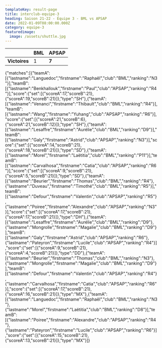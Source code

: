 ```yaml
---
templateKey: result-page
title: interclub-equipe-3
heading: Saison 21-22 - Équipe 3 - BML vs APSAP
date: 2022-01-09T08:00:00.000Z
category: equipe-3
featuredimage:
  image: /assets/shuttle.jpg
---
```

|               | BML   | APSAP |
| ------------- | ----- | --- |
| **Victoires** | 1 | **7**   |

<scoreboard>{"matches":[{"teamA":[{"lastname":"Languedoc","firstname":"Raphaêl","club":"BML","ranking":"N3"}],"teamB":[{"lastname":"Benkhallouk","firstname":"Paul","club":"APSAP","ranking":"R4"}],"score":{"set":[{"scoreA":17,"scoreB":21},{"scoreA":19,"scoreB":21}]},"type":"SH"},{"teamA":[{"lastname":"Venanci","firstname":"Thibault","club":"BML","ranking":"R4"}],"teamB":[{"lastname":"Wang","firstname":"Yuhang","club":"APSAP","ranking":"R6"}],"score":{"set":[{"scoreA":21,"scoreB":6},{"scoreA":21,"scoreB":12}]},"type":"SH"},{"teamA":[{"lastname":"Lesaffre","firstname":"Aurélie","club":"BML","ranking":"D9"}],"teamB":[{"lastname":"Galy","firstname":"Astrid","club":"APSAP","ranking":"N3"}],"score":{"set":[{"scoreA":14,"scoreB":21},{"scoreA":18,"scoreB":21}]},"type":"SD"},{"teamA":[{"lastname":"Morel","firstname":"Laëtitia","club":"BML","ranking":"P11"}],"teamB":[{"lastname":"Carvalhosa","firstname":"Catia","club":"APSAP","ranking":"R6"}],"score":{"set":[{"scoreA":9,"scoreB":21},{"scoreA":5,"scoreB":21}]},"type":"SD"},{"teamA":[{"lastname":"Beurier","firstname":"Thomas","club":"BML","ranking":"R4"},{"lastname":"Duveau","firstname":"Timothé","club":"BML","ranking":"R5"}],"teamB":[{"lastname":"Defour","firstname":"Valentin","club":"APSAP","ranking":"R5"},{"lastname":"Poiree","firstname":"Alexandre","club":"APSAP","ranking":"N3"}],"score":{"set":[{"scoreA":17,"scoreB":21},{"scoreA":17,"scoreB":21}]},"type":"DH"},{"teamA":[{"lastname":"Lesaffre","firstname":"Aurélie","club":"BML","ranking":"D9"},{"lastname":"Mongrolle","firstname":"Magalie","club":"BML","ranking":"D9"}],"teamB":[{"lastname":"Galy","firstname":"Astrid","club":"APSAP","ranking":"R6"},{"lastname":"Pateyron","firstname":"Lucile","club":"APSAP","ranking":"R4"}],"score":{"set":[{"scoreA":9,"scoreB":21},{"scoreA":4,"scoreB":21}]},"type":"DD"},{"teamA":[{"lastname":"Beurier","firstname":"Thomas","club":"BML","ranking":"N3"},{"lastname":"Mongrolle","firstname":"Magalie","club":"BML","ranking":"D9"}],"teamB":[{"lastname":"Defour","firstname":"Valentin","club":"APSAP","ranking":"R4"},{"lastname":"Carvalhosa","firstname":"Catia","club":"APSAP","ranking":"R6"}],"score":{"set":[{"scoreA":17,"scoreB":21},{"scoreA":16,"scoreB":21}]},"type":"MX"},{"teamA":[{"lastname":"Languedoc","firstname":"Raphaêl","club":"BML","ranking":"N3"},{"lastname":"Morel","firstname":"Laëtitia","club":"BML","ranking":"D8"}],"teamB":[{"lastname":"Poiree","firstname":"Alexandre","club":"APSAP","ranking":"R4"},{"lastname":"Pateyron","firstname":"Lucile","club":"APSAP","ranking":"R6"}],"score":{"set":[{"scoreA":15,"scoreB":21},{"scoreA":13,"scoreB":21}]},"type":"MX"}]}</scoreboard>
